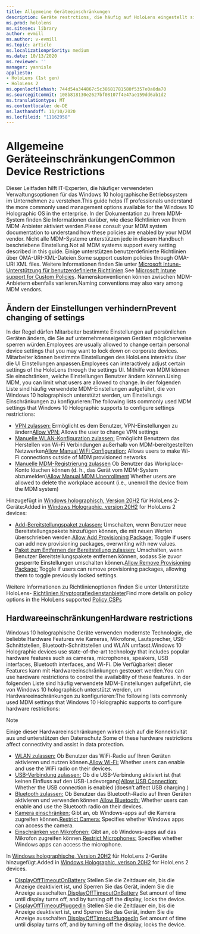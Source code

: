 ```yaml
---
title: Allgemeine Geräteeinschränkungen
description: Geräte restrctions, die häufig auf HoloLens eingestellt sind.
ms.prod: hololens
ms.sitesec: library
author: evmill
ms.author: v-evmill
ms.topic: article
ms.localizationpriority: medium
ms.date: 10/13/2020
ms.reviewer: ''
manager: yannisle
appliesto:
- HoloLens (1st gen)
- HoloLens 2
ms.openlocfilehash: 744d54a344867c5c38681781580f5357e0a0da70
ms.sourcegitcommit: 108b818130e2627bf08107f4e47ae159dd6ab1d2
ms.translationtype: MT
ms.contentlocale: de-DE
ms.lasthandoff: 11/10/2020
ms.locfileid: "11162958"
---
```

# <span data-ttu-id="5ed80-103">Allgemeine Geräteeinschränkungen</span><span class="sxs-lookup"><span data-stu-id="5ed80-103">Common Device Restrictions</span></span> 

<span data-ttu-id="5ed80-104">Dieser Leitfaden hilft IT-Experten, die häufiger verwendeten Verwaltungsoptionen für das Windows 10 holographische Betriebssystem im Unternehmen zu verstehen.</span><span class="sxs-lookup"><span data-stu-id="5ed80-104">This guide helps IT professionals understand the more commonly used management options available for the Windows 10 Holographic OS in the enterprise.</span></span> <span data-ttu-id="5ed80-105">In der Dokumentation zu Ihrem MDM-System finden Sie Informationen darüber, wie diese Richtlinien von Ihrem MDM-Anbieter aktiviert werden.</span><span class="sxs-lookup"><span data-stu-id="5ed80-105">Please consult your MDM system documentation to understand how these policies are enabled by your MDM vendor.</span></span> <span data-ttu-id="5ed80-106">Nicht alle MDM-Systeme unterstützen jede in diesem Handbuch beschriebene Einstellung.</span><span class="sxs-lookup"><span data-stu-id="5ed80-106">Not all MDM systems support every setting described in this guide.</span></span> <span data-ttu-id="5ed80-107">Einige unterstützen benutzerdefinierte Richtlinien über OMA-URI-XML-Dateien.</span><span class="sxs-lookup"><span data-stu-id="5ed80-107">Some support custom policies through OMA-URI XML files.</span></span> <span data-ttu-id="5ed80-108">Weitere Informationen finden Sie unter [Microsoft Intune-Unterstützung für benutzerdefinierte Richtlinien](https://docs.microsoft.com/mem/intune/configuration/custom-settings-windows-10).</span><span class="sxs-lookup"><span data-stu-id="5ed80-108">See [Microsoft Intune support for Custom Policies](https://docs.microsoft.com/mem/intune/configuration/custom-settings-windows-10).</span></span> <span data-ttu-id="5ed80-109">Namenskonventionen können zwischen MDM-Anbietern ebenfalls variieren.</span><span class="sxs-lookup"><span data-stu-id="5ed80-109">Naming conventions may also vary among MDM vendors.</span></span>

## <span data-ttu-id="5ed80-110">Ändern der Einstellungen verhindern</span><span class="sxs-lookup"><span data-stu-id="5ed80-110">Prevent changing of settings</span></span>
<span data-ttu-id="5ed80-111">In der Regel dürfen Mitarbeiter bestimmte Einstellungen auf persönlichen Geräten ändern, die Sie auf unternehmenseigenen Geräten möglicherweise sperren würden.</span><span class="sxs-lookup"><span data-stu-id="5ed80-111">Employees are usually allowed to change certain personal device settings that you may want to lock down on corporate devices.</span></span> <span data-ttu-id="5ed80-112">Mitarbeiter können bestimmte Einstellungen des HoloLens interaktiv über die UI Einstellungen anpassen.</span><span class="sxs-lookup"><span data-stu-id="5ed80-112">Employees can interactively adjust certain settings of the HoloLens through the settings UI.</span></span> <span data-ttu-id="5ed80-113">Mithilfe von MDM können Sie einschränken, welche Einstellungen Benutzer ändern können.</span><span class="sxs-lookup"><span data-stu-id="5ed80-113">Using MDM, you can limit what users are allowed to change.</span></span> <span data-ttu-id="5ed80-114">In der folgenden Liste sind häufig verwendete MDM-Einstellungen aufgeführt, die von Windows 10 holographisch unterstützt werden, um Einstellungs Einschränkungen zu konfigurieren:</span><span class="sxs-lookup"><span data-stu-id="5ed80-114">The following lists commonly used MDM settings that Windows 10 Holographic supports to configure settings restrictions:</span></span>
-   <span data-ttu-id="5ed80-115">[VPN zulassen:](https://docs.microsoft.com/windows/client-management/mdm/policy-csp-settings#settings-allowvpn) Ermöglicht es dem Benutzer, VPN-Einstellungen zu ändern</span><span class="sxs-lookup"><span data-stu-id="5ed80-115">[Allow VPN:](https://docs.microsoft.com/windows/client-management/mdm/policy-csp-settings#settings-allowvpn) Allows the user to change VPN settings</span></span>
-   <span data-ttu-id="5ed80-116">[Manuelle WLAN-Konfiguration zulassen:](https://docs.microsoft.com/windows/client-management/mdm/policy-csp-wifi#wifi-allowmanualwificonfiguration) Ermöglicht Benutzern das Herstellen von Wi-Fi Verbindungen außerhalb von MDM-bereitgestellten Netzwerken</span><span class="sxs-lookup"><span data-stu-id="5ed80-116">[Allow Manual WiFi Configuration:](https://docs.microsoft.com/windows/client-management/mdm/policy-csp-wifi#wifi-allowmanualwificonfiguration) Allows users to make Wi-Fi connections outside of MDM provisioned networks</span></span>
-   <span data-ttu-id="5ed80-117">[Manuelle MDM-Registrierung zulassen](https://docs.microsoft.com/windows/client-management/mdm/policy-csp-experience#experience-allowmanualmdmunenrollment) Ob Benutzer das Workplace-Konto löschen können (d. h., das Gerät vom MDM-System abzumelden)</span><span class="sxs-lookup"><span data-stu-id="5ed80-117">[Allow Manual MDM Unenrollment](https://docs.microsoft.com/windows/client-management/mdm/policy-csp-experience#experience-allowmanualmdmunenrollment) Whether users are allowed to delete the workplace account (i.e., unenroll the device from the MDM system)</span></span>

<span data-ttu-id="5ed80-118">Hinzugefügt in [Windows holographisch, Version 20H2](hololens-release-notes.md#windows-holographic-version-20h2) für HoloLens 2-Geräte:</span><span class="sxs-lookup"><span data-stu-id="5ed80-118">Added in [Windows Holographic, version 20H2](hololens-release-notes.md#windows-holographic-version-20h2) for HoloLens 2 devices:</span></span>
- <span data-ttu-id="5ed80-119">[Add-Bereitstellungspaket zulassen:](https://docs.microsoft.com/windows/client-management/mdm/policy-csp-security#security-allowaddprovisioningpackage) Umschalten, wenn Benutzer neue Bereitstellungspakete hinzufügen können, die mit neuen Werten überschrieben werden.</span><span class="sxs-lookup"><span data-stu-id="5ed80-119">[Allow Add Provisioning Package:](https://docs.microsoft.com/windows/client-management/mdm/policy-csp-security#security-allowaddprovisioningpackage) Toggle if users can add new provisioning packages, overwriting with new values.</span></span>
- <span data-ttu-id="5ed80-120">[Paket zum Entfernen der Bereitstellung zulassen:](https://docs.microsoft.com/windows/client-management/mdm/policy-csp-security#security-allowremoveprovisioningpackage) Umschalten, wenn Benutzer Bereitstellungspakete entfernen können, sodass Sie zuvor gesperrte Einstellungen umschalten können.</span><span class="sxs-lookup"><span data-stu-id="5ed80-120">[Allow Remove Provisioning Package:](https://docs.microsoft.com/windows/client-management/mdm/policy-csp-security#security-allowremoveprovisioningpackage) Toggle if users can remove provisioning packages, allowing them to toggle previously locked settings.</span></span>

<span data-ttu-id="5ed80-121">Weitere Informationen zu Richtlinienoptionen finden Sie unter Unterstützte HoloLens- [Richtlinien Kryptografiedienstanbieter](https://docs.microsoft.com/windows/client-management/mdm/policy-csps-supported-by-hololens2)</span><span class="sxs-lookup"><span data-stu-id="5ed80-121">Find more details on policy options in the HoloLens supported [Policy CSPs](https://docs.microsoft.com/windows/client-management/mdm/policy-csps-supported-by-hololens2)</span></span>

## <span data-ttu-id="5ed80-122">Hardwareeinschränkungen</span><span class="sxs-lookup"><span data-stu-id="5ed80-122">Hardware restrictions</span></span>
<span data-ttu-id="5ed80-123">Windows 10 holographische Geräte verwenden modernste Technologie, die beliebte Hardware Features wie Kameras, Mikrofone, Lautsprecher, USB-Schnittstellen, Bluetooth-Schnittstellen und WLAN umfasst.</span><span class="sxs-lookup"><span data-stu-id="5ed80-123">Windows 10 Holographic devices use state-of-the-art technology that includes popular hardware features such as cameras, microphones, speakers, USB interfaces, Bluetooth interfaces, and Wi-Fi.</span></span> <span data-ttu-id="5ed80-124">Die Verfügbarkeit dieser Features kann mit Hardwareeinschränkungen gesteuert werden.</span><span class="sxs-lookup"><span data-stu-id="5ed80-124">You can use hardware restrictions to control the availability of these features.</span></span>
<span data-ttu-id="5ed80-125">In der folgenden Liste sind häufig verwendete MDM-Einstellungen aufgeführt, die von Windows 10 holographisch unterstützt werden, um Hardwareeinschränkungen zu konfigurieren:</span><span class="sxs-lookup"><span data-stu-id="5ed80-125">The following lists commonly used MDM settings that Windows 10 Holographic supports to configure hardware restrictions:</span></span>

> [!NOTE]
> <span data-ttu-id="5ed80-126">Einige dieser Hardwareeinschränkungen wirken sich auf die Konnektivität aus und unterstützen den Datenschutz.</span><span class="sxs-lookup"><span data-stu-id="5ed80-126">Some of these hardware restrictions affect connectivity and assist in data protection.</span></span>

-   <span data-ttu-id="5ed80-127">[WLAN zulassen:](https://docs.microsoft.com/windows/client-management/mdm/policy-csp-wifi#wifi-allowwifi) Ob Benutzer das WiFi-Radio auf Ihren Geräten aktivieren und nutzen können.</span><span class="sxs-lookup"><span data-stu-id="5ed80-127">[Allow Wi-Fi:](https://docs.microsoft.com/windows/client-management/mdm/policy-csp-wifi#wifi-allowwifi) Whether users can enable and use the WiFi radio on their devices.</span></span>
-   <span data-ttu-id="5ed80-128">[USB-Verbindung zulassen:](https://docs.microsoft.com/windows/client-management/mdm/policy-csp-connectivity#connectivity-allowusbconnection) Ob die USB-Verbindung aktiviert ist (hat keinen Einfluss auf den USB-Ladevorgang)</span><span class="sxs-lookup"><span data-stu-id="5ed80-128">[Allow USB Connection:](https://docs.microsoft.com/windows/client-management/mdm/policy-csp-connectivity#connectivity-allowusbconnection) Whether the USB connection is enabled (doesn’t affect USB charging.)</span></span>
-   <span data-ttu-id="5ed80-129">[Bluetooth zulassen:](https://docs.microsoft.com/windows/client-management/mdm/policy-csp-connectivity#connectivity-allowbluetooth) Ob Benutzer das Bluetooth-Radio auf Ihren Geräten aktivieren und verwenden können.</span><span class="sxs-lookup"><span data-stu-id="5ed80-129">[Allow Bluetooth:](https://docs.microsoft.com/windows/client-management/mdm/policy-csp-connectivity#connectivity-allowbluetooth) Whether users can enable and use the Bluetooth radio on their devices.</span></span>
-   <span data-ttu-id="5ed80-130">[Kamera einschränken:](https://docs.microsoft.com/windows/client-management/mdm/policy-csp-privacy#privacy-letappsaccesscamera) Gibt an, ob Windows-apps auf die Kamera zugreifen können.</span><span class="sxs-lookup"><span data-stu-id="5ed80-130">[Restrict Camera:](https://docs.microsoft.com/windows/client-management/mdm/policy-csp-privacy#privacy-letappsaccesscamera) Specifies whether Windows apps can access the camera.</span></span>
-   <span data-ttu-id="5ed80-131">[Einschränken von Mikrofonen:](https://docs.microsoft.com/windows/client-management/mdm/policy-csp-privacy#privacy-letappsaccessmicrophone) Gibt an, ob Windows-apps auf das Mikrofon zugreifen können.</span><span class="sxs-lookup"><span data-stu-id="5ed80-131">[Restrict Microphones:](https://docs.microsoft.com/windows/client-management/mdm/policy-csp-privacy#privacy-letappsaccessmicrophone) Specifies whether Windows apps can access the microphone.</span></span>

<span data-ttu-id="5ed80-132">In [Windows holographische, Version 20H2](hololens-release-notes.md#windows-holographic-version-20h2) für HoloLens 2-Geräte hinzugefügt.</span><span class="sxs-lookup"><span data-stu-id="5ed80-132">Added in [Windows Holographic, verison 20H2](hololens-release-notes.md#windows-holographic-version-20h2) for HoloLens 2 devices.</span></span> 
- <span data-ttu-id="5ed80-133">[DisplayOffTimeoutOnBattery](https://docs.microsoft.com/windows/client-management/mdm/policy-csp-power#power-displayofftimeoutonbattery) Stellen Sie die Zeitdauer ein, bis die Anzeige deaktiviert ist, und Sperren Sie das Gerät, indem Sie die Anzeige ausschalten.</span><span class="sxs-lookup"><span data-stu-id="5ed80-133">[DisplayOffTimeoutOnBattery](https://docs.microsoft.com/windows/client-management/mdm/policy-csp-power#power-displayofftimeoutonbattery) Set amount of time until display turns off, and by turning off the display, locks the device.</span></span> 
- <span data-ttu-id="5ed80-134">[DisplayOffTimeoutPluggedIn](https://docs.microsoft.com/windows/client-management/mdm/policy-csp-power#power-displayofftimeoutpluggedin) Stellen Sie die Zeitdauer ein, bis die Anzeige deaktiviert ist, und Sperren Sie das Gerät, indem Sie die Anzeige ausschalten.</span><span class="sxs-lookup"><span data-stu-id="5ed80-134">[DisplayOffTimeoutPluggedIn](https://docs.microsoft.com/windows/client-management/mdm/policy-csp-power#power-displayofftimeoutpluggedin) Set amount of time until display turns off, and by turning off the display, locks the device.</span></span> 
